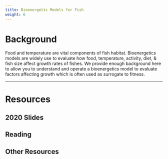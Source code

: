 ```yaml
---
title: Bioenergetic Models for Fish
weight: 6
---
```


# Background
Food and temperature are vital components of fish habitat. Bioenergetics models are widely use to evaluate how food, temperature, activity, diet, & fish size affect growth rates of fishes.  We provide enough background here to allow you to understand and operate a bioenergetics model to evaluate factors affecting growth which is often used as surrogate to fitness.



------
# Resources

## 2020 Slides


## Reading

## Other Resources
